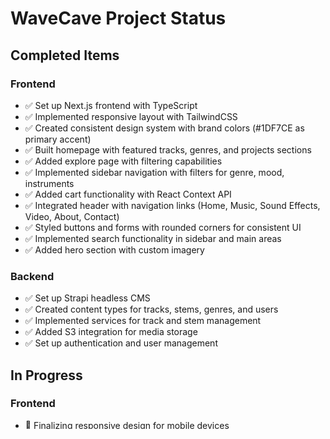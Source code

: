 # WaveCave Project Status

## Completed Items

### Frontend
- ✅ Set up Next.js frontend with TypeScript
- ✅ Implemented responsive layout with TailwindCSS
- ✅ Created consistent design system with brand colors (#1DF7CE as primary accent)
- ✅ Built homepage with featured tracks, genres, and projects sections
- ✅ Added explore page with filtering capabilities
- ✅ Implemented sidebar navigation with filters for genre, mood, instruments
- ✅ Added cart functionality with React Context API
- ✅ Integrated header with navigation links (Home, Music, Sound Effects, Video, About, Contact)
- ✅ Styled buttons and forms with rounded corners for consistent UI
- ✅ Implemented search functionality in sidebar and main areas
- ✅ Added hero section with custom imagery

### Backend
- ✅ Set up Strapi headless CMS
- ✅ Created content types for tracks, stems, genres, and users
- ✅ Implemented services for track and stem management
- ✅ Added S3 integration for media storage
- ✅ Set up authentication and user management

## In Progress

### Frontend
- 🔄 Finalizing responsive design for mobile devices
- 🔄 Enhancing audio player functionality
- 🔄 Implementing checkout process
- 🔄 Building user profile pages

### Backend
- 🔄 Finalizing S3 configuration for production
- 🔄 Setting up Stripe payment integration
- 🔄 Implementing analytics for track plays and downloads

## Next Steps

### Frontend
- ⬜ Add artist/producer profile pages
- ⬜ Implement social sharing features
- ⬜ Add user favorites/collections feature
- ⬜ Build advanced search with audio characteristics

### Backend
- ⬜ Optimize database queries for performance
- ⬜ Implement caching strategy for popular content
- ⬜ Set up CI/CD pipeline for automated deployment
- ⬜ Add email notification system for purchases and updates

### General
- ⬜ Comprehensive testing (unit, integration, e2e)
- ⬜ SEO optimization
- ⬜ Analytics integration
- ⬜ Documentation for API endpoints and component library

## Recent Updates
- Added Home button to top navigation
- Added sidebar to homepage matching explore page
- Updated UI elements with rounded corners for consistency
- Fixed image display issues in hero section
- Updated Next.js configuration for better image handling
- Aligned color scheme across all pages (#1DF7CE as primary accent) 